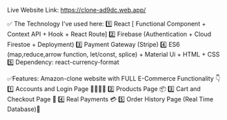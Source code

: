 Live Website Link:  https://clone-ad9dc.web.app/

✅ The Technology I've used here:
    1️⃣ React [ Functional Component + Context API + Hook + React Route]
    2️⃣ Firebase (Authentication + Cloud Firestoe + Deployment) 
    3️⃣ Payment Gateway (Stripe)
    4️⃣ ES6 (map,reduce,arrow function, let/const, splice) + Material Ui + HTML + CSS 
    5️⃣ Dependency: react-currency-format

✅Features: 
Amazon-clone website with FULL E-Commerce Functionality 👇
    1️⃣ Accounts and Login Page 👨‍👨‍👧‍👦
    2️⃣ Products Page 📦
    3️⃣ Cart and Checkout Page  🛒
    4️⃣ Real Payments 💳
    5️⃣ Order History Page (Real Time Database)📖
